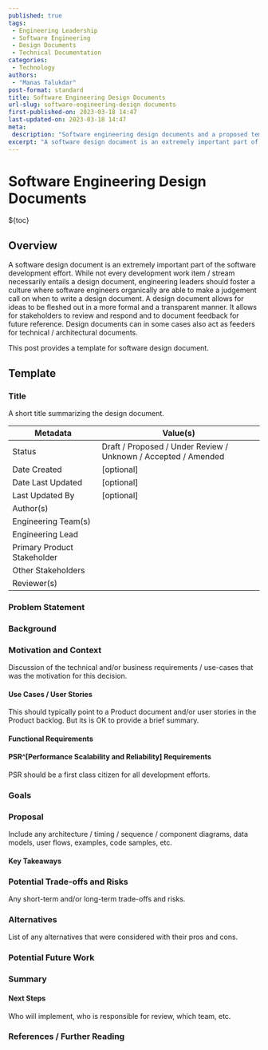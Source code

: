```yaml
---
published: true
tags:
 - Engineering Leadership
 - Software Engineering
 - Design Documents
 - Technical Documentation
categories:
 - Technology
authors:
 - "Manas Talukdar"
post-format: standard
title: Software Engineering Design Documents
url-slug: software-engineering-design documents
first-published-on: 2023-03-18 14:47
last-updated-on: 2023-03-18 14:47
meta:
 description: "Software engineering design documents and a proposed template."
excerpt: "A software design document is an extremely important part of the software development effort. While not every development work item / stream necessarily entails a design document,"
---
```


# Software Engineering Design Documents

${toc}

## Overview

A software design document is an extremely important part of the software development effort. While not every development work item / stream necessarily entails a design document, engineering leaders should foster a culture where software engineers organically are able to make a judgement call on when to write a design document. A design document allows for ideas to be fleshed out in a more formal and a transparent manner. It allows for stakeholders to review and respond and to document feedback for future reference. Design documents can in some cases also act as feeders for technical / architectural documents.

This post provides a template for software design document.

## Template

### Title

A short title summarizing the design document.

| Metadata                    | Value(s)                                                       |
| --------------------------- | -------------------------------------------------------------- |
| Status                      | Draft / Proposed / Under Review / Unknown / Accepted / Amended |
| Date Created                | [optional]                                                     |
| Date Last Updated           | [optional]                                                     |
| Last Updated By             | [optional]                                                     |
| Author(s)                   |                                                                |
| Engineering Team(s)         |                                                                |
| Engineering Lead            |                                                                |
| Primary Product Stakeholder |                                                                |
| Other Stakeholders          |                                                                |
| Reviewer(s)                 |                                                                |

### Problem Statement

### Background

### Motivation and Context

Discussion of the technical and/or business requirements / use-cases that was the motivation for this decision.

#### Use Cases / User Stories

This should typically point to a Product document and/or user stories in the Product backlog. But its is OK to provide a brief summary.

#### Functional Requirements

#### PSR^[Performance Scalability and Reliability] Requirements

PSR should be a first class citizen for all development efforts.

### Goals

### Proposal

Include any architecture / timing / sequence / component diagrams, data models, user flows, examples, code samples, etc.

#### Key Takeaways

### Potential Trade-offs and Risks

Any short-term and/or long-term trade-offs and risks.

### Alternatives

List of any alternatives that were considered with their pros and cons.

### Potential Future Work

### Summary

#### Next Steps

Who will implement, who is responsible for review, which team, etc.

### References / Further Reading
